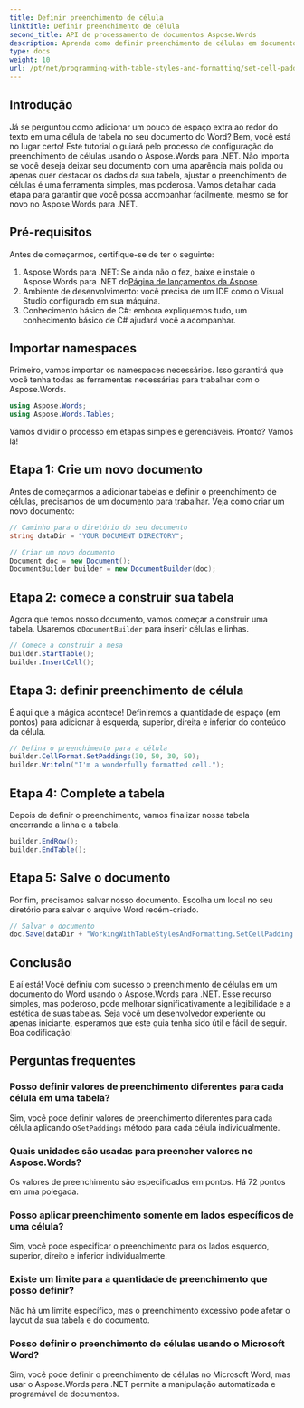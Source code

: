 ```yaml
---
title: Definir preenchimento de célula
linktitle: Definir preenchimento de célula
second_title: API de processamento de documentos Aspose.Words
description: Aprenda como definir preenchimento de células em documentos do Word usando o Aspose.Words para .NET com nosso guia passo a passo. Melhore a formatação de tabela do seu documento facilmente.
type: docs
weight: 10
url: /pt/net/programming-with-table-styles-and-formatting/set-cell-padding/
---
```

## Introdução

Já se perguntou como adicionar um pouco de espaço extra ao redor do texto em uma célula de tabela no seu documento do Word? Bem, você está no lugar certo! Este tutorial o guiará pelo processo de configuração do preenchimento de células usando o Aspose.Words para .NET. Não importa se você deseja deixar seu documento com uma aparência mais polida ou apenas quer destacar os dados da sua tabela, ajustar o preenchimento de células é uma ferramenta simples, mas poderosa. Vamos detalhar cada etapa para garantir que você possa acompanhar facilmente, mesmo se for novo no Aspose.Words para .NET.

## Pré-requisitos

Antes de começarmos, certifique-se de ter o seguinte:

1. Aspose.Words para .NET: Se ainda não o fez, baixe e instale o Aspose.Words para .NET do[Página de lançamentos da Aspose](https://releases.aspose.com/words/net/).
2. Ambiente de desenvolvimento: você precisa de um IDE como o Visual Studio configurado em sua máquina.
3. Conhecimento básico de C#: embora expliquemos tudo, um conhecimento básico de C# ajudará você a acompanhar.

## Importar namespaces

Primeiro, vamos importar os namespaces necessários. Isso garantirá que você tenha todas as ferramentas necessárias para trabalhar com o Aspose.Words.

```csharp
using Aspose.Words;
using Aspose.Words.Tables;
```

Vamos dividir o processo em etapas simples e gerenciáveis. Pronto? Vamos lá!

## Etapa 1: Crie um novo documento

Antes de começarmos a adicionar tabelas e definir o preenchimento de células, precisamos de um documento para trabalhar. Veja como criar um novo documento:

```csharp
// Caminho para o diretório do seu documento
string dataDir = "YOUR DOCUMENT DIRECTORY";

// Criar um novo documento
Document doc = new Document();
DocumentBuilder builder = new DocumentBuilder(doc);
```

## Etapa 2: comece a construir sua tabela

 Agora que temos nosso documento, vamos começar a construir uma tabela. Usaremos o`DocumentBuilder` para inserir células e linhas.

```csharp
// Comece a construir a mesa
builder.StartTable();
builder.InsertCell();
```

## Etapa 3: definir preenchimento de célula

É aqui que a mágica acontece! Definiremos a quantidade de espaço (em pontos) para adicionar à esquerda, superior, direita e inferior do conteúdo da célula.

```csharp
// Defina o preenchimento para a célula
builder.CellFormat.SetPaddings(30, 50, 30, 50);
builder.Writeln("I'm a wonderfully formatted cell.");
```

## Etapa 4: Complete a tabela

Depois de definir o preenchimento, vamos finalizar nossa tabela encerrando a linha e a tabela.

```csharp
builder.EndRow();
builder.EndTable();
```

## Etapa 5: Salve o documento

Por fim, precisamos salvar nosso documento. Escolha um local no seu diretório para salvar o arquivo Word recém-criado.

```csharp
// Salvar o documento
doc.Save(dataDir + "WorkingWithTableStylesAndFormatting.SetCellPadding.docx");
```

## Conclusão

E aí está! Você definiu com sucesso o preenchimento de células em um documento do Word usando o Aspose.Words para .NET. Esse recurso simples, mas poderoso, pode melhorar significativamente a legibilidade e a estética de suas tabelas. Seja você um desenvolvedor experiente ou apenas iniciante, esperamos que este guia tenha sido útil e fácil de seguir. Boa codificação!

## Perguntas frequentes

### Posso definir valores de preenchimento diferentes para cada célula em uma tabela?
 Sim, você pode definir valores de preenchimento diferentes para cada célula aplicando o`SetPaddings` método para cada célula individualmente.

### Quais unidades são usadas para preencher valores no Aspose.Words?
Os valores de preenchimento são especificados em pontos. Há 72 pontos em uma polegada.

### Posso aplicar preenchimento somente em lados específicos de uma célula?
Sim, você pode especificar o preenchimento para os lados esquerdo, superior, direito e inferior individualmente.

### Existe um limite para a quantidade de preenchimento que posso definir?
Não há um limite específico, mas o preenchimento excessivo pode afetar o layout da sua tabela e do documento.

### Posso definir o preenchimento de células usando o Microsoft Word?
Sim, você pode definir o preenchimento de células no Microsoft Word, mas usar o Aspose.Words para .NET permite a manipulação automatizada e programável de documentos.